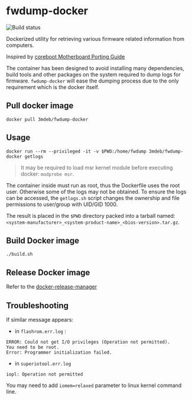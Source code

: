 # fwdump-docker

![Build status](https://github.com/3mdeb/fwdump-docker/actions/workflows/build.yml/badge.svg)

Dockerized utility for retrieving various firmware related information from computers.

Inspired by [coreboot Motherboard Porting Guide](https://www.coreboot.org/Motherboard_Porting_Guide)

The container has been designed to avoid installing many dependencies, build
tools and other packages on the system required to dump logs for firmware.
`fwdump-docker` will ease the dumping process due to the only requirement which
is the docker itself.

## Pull docker image

```
docker pull 3mdeb/fwdump-docker
```

## Usage

```
docker run --rm --privileged -it -v $PWD:/home/fwdump 3mdeb/fwdump-docker getlogs
```

> It may be required to load msr kernel module before executing docker:
> `modprobe msr`.

The container inside must run as root, thus the Dockerfile uses the root user.
Otherwise some of the logs may not be obtained. To ensure the logs can be
accessed, the `getlogs.sh` script changes the ownership and file permissions to
user/group with UID/GID 1000.

The result is placed in the `$PWD` directory packed into a tarball named:
`<system-manufacturer>_<system-product-name>_<bios-version>.tar.gz`.

## Build Docker image

```
./build.sh
```

## Release Docker image

Refer to the [docker-release-manager](https://github.com/3mdeb/docker-release-manager/blob/master/README.md)

## Troubleshooting

If similar message appears:

- in `flashrom.err.log` :

```
ERROR: Could not get I/O privileges (Operation not permitted).
You need to be root.
Error: Programmer initialization failed.
```

- in `superiotool.err.log`

```
iopl: Operation not permitted
```

You may need to add `iomem=relaxed` parameter to linux kernel command line.
